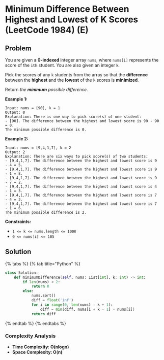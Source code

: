 # Minimum Difference Between Highest and Lowest of K Scores \(LeetCode 1984\) \(E\)

## Problem

You are given a **0-indexed** integer array `nums`, where `nums[i]` represents the score of the `ith` student. You are also given an integer `k`.

Pick the scores of any `k` students from the array so that the **difference** between the **highest** and the **lowest** of the `k` scores is **minimized**.

Return _the **minimum** possible difference_.

**Example 1:**

```text
Input: nums = [90], k = 1
Output: 0
Explanation: There is one way to pick score(s) of one student:
- [90]. The difference between the highest and lowest score is 90 - 90 = 0.
The minimum possible difference is 0.
```

**Example 2:**

```text
Input: nums = [9,4,1,7], k = 2
Output: 2
Explanation: There are six ways to pick score(s) of two students:
- [9,4,1,7]. The difference between the highest and lowest score is 9 - 4 = 5.
- [9,4,1,7]. The difference between the highest and lowest score is 9 - 1 = 8.
- [9,4,1,7]. The difference between the highest and lowest score is 9 - 7 = 2.
- [9,4,1,7]. The difference between the highest and lowest score is 4 - 1 = 3.
- [9,4,1,7]. The difference between the highest and lowest score is 7 - 4 = 3.
- [9,4,1,7]. The difference between the highest and lowest score is 7 - 1 = 6.
The minimum possible difference is 2.
```

**Constraints:**

* `1 <= k <= nums.length <= 1000`
* `0 <= nums[i] <= 105`

## Solution 

{% tabs %}
{% tab title="Python" %}
```python
class Solution:
    def minimumDifference(self, nums: List[int], k: int) -> int:
        if len(nums) < 2:
            return 0
        else:
            nums.sort()
            diff = float('inf')
            for i in range(0, len(nums) - k + 1):
                diff = min(diff, nums[i + k - 1] - nums[i])
            return diff
```
{% endtab %}
{% endtabs %}

### Complexity Analysis

* **Time Complexity:  O\(nlogn\)**
* **Space Complexity: O\(n\)**

